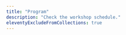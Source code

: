 ```yaml
---
title: "Program"
description: "Check the workshop schedule."
eleventyExcludeFromCollections: true
---
```

